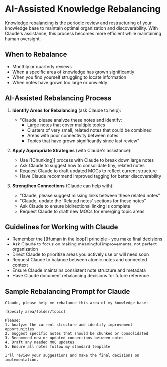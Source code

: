 # AI-Assisted Knowledge Rebalancing

Knowledge rebalancing is the periodic review and restructuring of your knowledge base to maintain optimal organization and discoverability. With Claude's assistance, this process becomes more efficient while maintaining human oversight.

## When to Rebalance
- Monthly or quarterly reviews
- When a specific area of knowledge has grown significantly
- When you find yourself struggling to locate information
- When notes have grown too large or unwieldy

## AI-Assisted Rebalancing Process
1. **Identify Areas for Rebalancing** (ask Claude to help):
   - "Claude, please analyze these notes and identify:
     - Large notes that cover multiple topics
     - Clusters of very small, related notes that could be combined
     - Areas with poor connectivity between notes
     - Topics that have grown significantly since last review"

2. **Apply Appropriate Strategies** (with Claude's assistance):
   - Use [[Chunking]] process with Claude to break down large notes
   - Ask Claude to suggest how to consolidate tiny, related notes
   - Request Claude to draft updated MOCs to reflect current structure
   - Have Claude recommend improved tagging for better discoverability

3. **Strengthen Connections** (Claude can help with):
   - "Claude, please suggest missing links between these related notes"
   - "Claude, update the 'Related notes' sections for these notes"
   - Ask Claude to ensure bidirectional linking is complete
   - Request Claude to draft new MOCs for emerging topic areas

## Guidelines for Working with Claude
- Remember the [[Human in the loop]] principle - you make final decisions
- Ask Claude to focus on making meaningful improvements, not perfect organization
- Direct Claude to prioritize areas you actively use or will need soon
- Request Claude to balance between atomic notes and connected context
- Ensure Claude maintains consistent note structure and metadata
- Have Claude document rebalancing decisions for future reference

## Sample Rebalancing Prompt for Claude
```
Claude, please help me rebalance this area of my knowledge base:

[Specify area/folder/topic]

Please:
1. Analyze the current structure and identify improvement opportunities
2. Suggest specific notes that should be chunked or consolidated
3. Recommend new or updated connections between notes
4. Draft any needed MOC updates
5. Ensure all notes follow my standard template

I'll review your suggestions and make the final decisions on implementation.
```